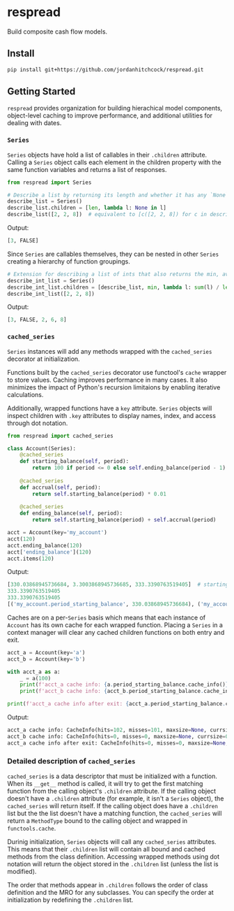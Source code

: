 # respread
Build composite cash flow models.

## Install

```sh
pip install git+https://github.com/jordanhitchcock/respread.git
```

## Getting Started
`respread` provides organization for building hierachical model components, object-level caching to improve performance, and additional utilities for dealing with dates.

### `Series`
`Series` objects have hold a list of callables in their `.children` attribute. Calling a `Series` object calls each element in the children property with the same function variables and returns a list of responses. 

```python
from respread import Series

# Describe a list by returning its length and whether it has any `None` elements
describe_list = Series()
describe_list.children = [len, lambda l: None in l]
describe_list([2, 2, 8])  # equivalent to [c([2, 2, 8]) for c in describe_list.children]
```
Output:
```python
[3, FALSE]
```
Since `Series` are callables themselves, they can be nested in other `Series` creating a hierarchy of function groupings.
```python
# Extension for describing a list of ints that also returns the min, avg, and max values
describe_int_list = Series()
describe_int_list.children = [describe_list, min, lambda l: sum(l) / len(l), max]
describe_int_list([2, 2, 8])
```
Output:
```python
[3, FALSE, 2, 6, 8]
```


### `cached_series`

`Series` instances will add any methods wrapped with the `cached_series` decorator at initialization. 

Functions built by the `cached_series` decorator use functool's `cache` wrapper to store values. Caching improves performance in many cases. It also minimizes the impact of Python's recursion limitaions by enabling iterative calculations. 

Additionally, wrapped functions have a `key` attribute. `Series` objects will inspect children with `.key` attributes to display names, index, and access through dot notation.

```python
from respread import cached_series

class Account(Series):
    @cached_series
    def starting_balance(self, period):
        return 100 if period <= 0 else self.ending_balance(period - 1)
    
    @cached_series
    def accrual(self, period):
        return self.starting_balance(period) * 0.01
    
    @cached_series
    def ending_balance(self, period):
        return self.starting_balance(period) + self.accrual(period)

acct = Account(key='my_account')
acct(120)
acct.ending_balance(120)
acct['ending_balance'](120)
acct.items(120)
```
Output:
```python
[330.03868945736684, 3.3003868945736685, 333.3390763519405]  # starting balance, accrual, ending balance
333.3390763519405
333.3390763519405
[('my_account.period_starting_balance', 330.03868945736684), ('my_account.accrued_amount', 3.3003868945736685), ('my_account.period_ending_balance', 333.3390763519405)]
```

Caches are on a per-`Series` basis which means that each instance of `Account` has its own cache for each wrapped function. Placing a `Series` in a context manager will clear any cached children functions on both entry and exit.

```python
acct_a = Account(key='a')
acct_b = Account(key='b')

with acct_a as a:
    _ = a(100)
    print(f'acct_a cache info: {a.period_starting_balance.cache_info()}')
    print(f'acct_b cache info: {acct_b.period_starting_balance.cache_info()}')

print(f'acct_a cache info after exit: {acct_a.period_starting_balance.cache_info()}')
```
Output:
```python
acct_a cache info: CacheInfo(hits=102, misses=101, maxsize=None, currsize=101)
acct_b cache info: CacheInfo(hits=0, misses=0, maxsize=None, currsize=0)
acct_a cache info after exit: CacheInfo(hits=0, misses=0, maxsize=None, currsize=0)
```

### Detailed description of `cached_series`

`cached_series` is a data descriptor that must be initialized with a function. When its `__get__` method is called, it will try to get the first matching function from the calling object's `.children` attribute. If the calling object doesn't have a `.children` attribute (for example, it isn't a `Series` object), the `cached_series` will return itself. If the calling object does have a `.children` list but the the list doesn't have a matching function, the `cached_series` will return a `MethodType` bound to the calling object and wrapped in `functools.cache`.

Durinig initialization, `Series` objects will call any `cached_series` attributes. This means that their `.children` list will contain all bound and cached methods from the class definition. Accessing wrapped methods using dot notation will return the object stored in the `.children` list (unless the list is modified).

The order that methods appear in `.children` follows the order of class definition and the MRO for any subclasses. You can specify the order at initialization by redefining the `.children` list.
